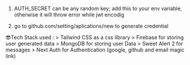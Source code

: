 1. AUTH_SECRET can be any random key; add this to your env variable, otherwise it will throw error while jwt encodig

2. go to github.com/setting/aplications/new to generate credential




😎Tech Stack used : 
        > Tailwind CSS as a css library
        > Firebase for storing user generated data
        > MongoDB for storing user Data
        > Sweet Alert 2 for messages
        > Next Auth for Authentication (google, github and email magic link)